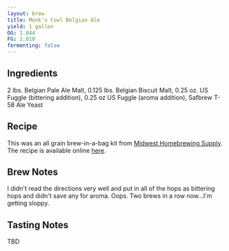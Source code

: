 ```yaml
---
layout: brew
title: Monk's Cowl Belgian Ale
yield: 1 gallon
OG: 1.044
FG: 1.010
fermenting: false
---
```


## Ingredients
2 lbs. Belgian Pale Ale Malt, 0.125 lbs. Belgian Biscuit Malt, 0.25 oz. US Fuggle (bittering addition), 0.25 oz US Fuggle (aroma addition), Safbrew T-58 Ale Yeast

## Recipe
This was an all grain brew-in-a-bag kit from [Midwest Homebrewing Supply](http://www.midwestsupplies.com/monk-s-cowl-belgian-ale-micro-bru-all-grain-recipe-kit.html).  The recipe is available online [here](http://www.midwestsupplies.com/media/downloads/531/MicroBru_Monks_Cowl_Belgian_Ale_Recipe.pdf).

## Brew Notes
I didn't read the directions very well and put in all of the hops as bittering hops and didn't save any for aroma.  Oops. Two brews in a row now...I'm getting sloppy.

## Tasting Notes
TBD
